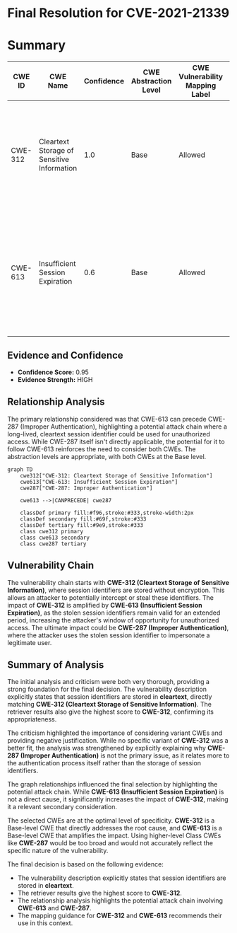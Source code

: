 # Final Resolution for CVE-2021-21339

# Summary

| CWE ID | CWE Name | Confidence | CWE Abstraction Level | CWE Vulnerability Mapping Label | CWE-Vulnerability Mapping Notes |
|---|---|---|---|---|---|
| CWE-312 | Cleartext Storage of Sensitive Information | 1.0 | Base | Allowed | Primary CWE: The session identifiers are stored in cleartext without cryptographic hashing. Mitigation: Encrypt sensitive data at rest. |
| CWE-613 | Insufficient Session Expiration | 0.6 | Base | Allowed | Secondary Candidate: If sessions don't expire, the impact of stolen session data increases. Mitigation: Set appropriate session expiration dates. |

## Evidence and Confidence

*   **Confidence Score:** 0.95
*   **Evidence Strength:** HIGH

## Relationship Analysis
The primary relationship considered was that CWE-613 can precede CWE-287 (Improper Authentication), highlighting a potential attack chain where a long-lived, cleartext session identifier could be used for unauthorized access. While CWE-287 itself isn't directly applicable, the potential for it to follow CWE-613 reinforces the need to consider both CWEs. The abstraction levels are appropriate, with both CWEs at the Base level.

```mermaid
graph TD
    cwe312["CWE-312: Cleartext Storage of Sensitive Information"]
    cwe613["CWE-613: Insufficient Session Expiration"]
    cwe287["CWE-287: Improper Authentication"]
    
    cwe613 -->|CANPRECEDE| cwe287
    
    classDef primary fill:#f96,stroke:#333,stroke-width:2px
    classDef secondary fill:#69f,stroke:#333
    classDef tertiary fill:#9e9,stroke:#333
    class cwe312 primary
    class cwe613 secondary
    class cwe287 tertiary
```

## Vulnerability Chain
The vulnerability chain starts with **CWE-312 (Cleartext Storage of Sensitive Information)**, where session identifiers are stored without encryption. This allows an attacker to potentially intercept or steal these identifiers. The impact of **CWE-312** is amplified by **CWE-613 (Insufficient Session Expiration)**, as the stolen session identifiers remain valid for an extended period, increasing the attacker's window of opportunity for unauthorized access. The ultimate impact could be **CWE-287 (Improper Authentication)**, where the attacker uses the stolen session identifier to impersonate a legitimate user.

## Summary of Analysis
The initial analysis and criticism were both very thorough, providing a strong foundation for the final decision. The vulnerability description explicitly states that session identifiers are stored in **cleartext**, directly matching **CWE-312 (Cleartext Storage of Sensitive Information)**. The retriever results also give the highest score to **CWE-312**, confirming its appropriateness.

The criticism highlighted the importance of considering variant CWEs and providing negative justification. While no specific variant of **CWE-312** was a better fit, the analysis was strengthened by explicitly explaining why **CWE-287 (Improper Authentication)** is not the primary issue, as it relates more to the authentication process itself rather than the storage of session identifiers.

The graph relationships influenced the final selection by highlighting the potential attack chain. While **CWE-613 (Insufficient Session Expiration)** is not a direct cause, it significantly increases the impact of **CWE-312**, making it a relevant secondary consideration.

The selected CWEs are at the optimal level of specificity. **CWE-312** is a Base-level CWE that directly addresses the root cause, and **CWE-613** is a Base-level CWE that amplifies the impact. Using higher-level Class CWEs like **CWE-287** would be too broad and would not accurately reflect the specific nature of the vulnerability.

The final decision is based on the following evidence:

*   The vulnerability description explicitly states that session identifiers are stored in **cleartext**.
*   The retriever results give the highest score to **CWE-312**.
*   The relationship analysis highlights the potential attack chain involving **CWE-613** and **CWE-287**.
*   The mapping guidance for **CWE-312** and **CWE-613** recommends their use in this context.